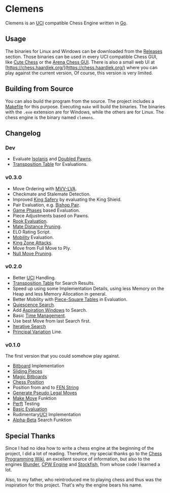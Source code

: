 # Clemens

Clemens is an [UCI](https://www.shredderchess.com/de/schach-features/uci-universal-chess-interface.html) compatible Chess Engine written in [Go](https://go.dev/).


## Usage

The binaries for Linux and Windows can be downloaded from the [Releases](https://github.com/shaardie/clemens/releases) section.
Those binaries can be used in every UCI compatible Chess GUI, like [Cute Chess](https://cutechess.com/) or the [Arena Chess GUI](http://www.playwitharena.de/).
There is also a small web UI at [https://chess.haardiek.org/](https://chess.haardiek.org/) where you can play against the current version,
Of course, this version is very limited.

## Building from Source

You can also build the program from the source.
The project includes a [Makefile](./Makefile) for this purpose.
Executing `make` will build the binaries.
The binaries with the `.exe` extension are for Windows, while the others are for Linux.
The chess engine is the binary named `clemens`.

## Changelog

### Dev

* Evaluate [Isolanis](https://www.chessprogramming.org/Isolated_Pawn) and [Doubled Pawns](https://www.chessprogramming.org/Doubled_Pawn).
* [Transposition Table](https://www.chessprogramming.org/Transposition_Table) for Evaluations.

### v0.3.0

* Move Ordering with [MVV-LVA](https://www.chessprogramming.org/MVV-LVA).
* Checkmate and Stalemate Detection.
* Improved [King Safery](https://www.chessprogramming.org/King_Pattern#King_Safety) by evaluating the King Shield.
* Pair Evaluation, e.g. [Bishop Pair](https://www.chessprogramming.org/Bishop_Pair).
* [Game Phases](https://www.chessprogramming.org/Game_Phases) based Evaluation.
* Piece Adjustments based on Pawns.
* [Rook Evaluation](https://www.chessprogramming.org/Evaluation_of_Pieces#Rook).
* [Mate Distance Pruning](https://www.chessprogramming.org/Mate_Distance_Pruning).
* ELO Rating Script.
* [Mobility](https://www.chessprogramming.org/Mobility) Evaluation.
* [King Zone Attacks](https://www.chessprogramming.org/King_Safety#Attacking_King_Zone).
* Move from Full Move to Ply.
* [Null Move Pruning](https://www.chessprogramming.org/Null_Move_Pruning).

### v0.2.0

* Better [UCI](https://www.shredderchess.com/de/schach-features/uci-universal-chess-interface.html) Handling.
* [Transposition Table](https://www.chessprogramming.org/Transposition_Table) for Search Results.
* Speed up using some Implementation Details, using less Memory on the Heap and less Memory Allocation in general.
* Better Mobility with [Piece-Square Tables](https://www.chessprogramming.org/Piece-Square_Tables) in Evaluation.
* [Quiescence Search](https://www.chessprogramming.org/Quiescence_Search).
* Add [Aspiration Windows](https://www.chessprogramming.org/Aspiration_Windows) to Search.
* Basic [Time Management](https://www.chessprogramming.org/Time_Management).
* Use best Move from last Search first.
* [Iterative Search](https://www.chessprogramming.org/Iterative_Search)
* [Principal Variation](https://www.chessprogramming.org/Principal_Variation) Line.

### v0.1.0

The first version that you could somehow play against.

* [Bitboard](https://www.chessprogramming.org/Bitboards) Implementation
* [Sliding Pieces](https://www.chessprogramming.org/Sliding_Pieces)
* [Magic Bitboards](https://www.chessprogramming.org/Magic_Bitboards)
* [Chess Position](https://www.chessprogramming.org/Chess_Position)
* Position from and to [FEN String](https://www.chessprogramming.org/Forsyth-Edwards_Notation)
* [Generate Pseudo Legal Moves](https://www.chessprogramming.org/Move_Generation)
* [Make Move](https://www.chessprogramming.org/Make_Move) Funktion
* [Perft](https://www.chessprogramming.org/Perft) Testing
* [Basic Evaluation](https://www.chessprogramming.org/Evaluation#Where_to_Start)
* Rudimentary[UCI](https://www.shredderchess.com/de/schach-features/uci-universal-chess-interface.html) Implementation
* [Alpha-Beta](https://www.chessprogramming.org/Alpha-Beta) Search Funktion

## Special Thanks

Since I had no idea how to write a chess engine at the beginning of the project, I did a lot of reading.
Therefore, my special thanks go to the [Chess Programming Wiki](https://www.chessprogramming.org/Main_Page), an excellent source of information, but also to the engines [Blunder](https://github.com/algerbrex/blunder), [CPW Engine](https://github.com/nescitus/cpw-engine) and [Stockfish](https://github.com/official-stockfish/Stockfish), from whose code I learned a lot.

Also, to my father, who reintroduced me to playing chess and thus was the inspiration for this project.
That's why the engine bears his name.
